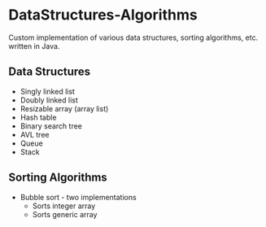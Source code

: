 # DataStructures-Algorithms
Custom implementation of various data structures, sorting algorithms, etc. written in Java.

## Data Structures
* Singly linked list
* Doubly linked list
* Resizable array (array list)
* Hash table
* Binary search tree
* AVL tree
* Queue
* Stack

## Sorting Algorithms
* Bubble sort - two implementations
  * Sorts integer array
  * Sorts generic array
